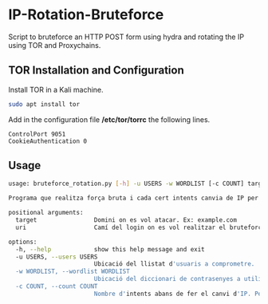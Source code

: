 # IP-Rotation-Bruteforce
Script to bruteforce an HTTP POST form using hydra and rotating the IP using TOR and Proxychains.

## TOR Installation and Configuration
Install TOR in a Kali machine.
```bash
sudo apt install tor
```
Add in the configuration file **/etc/tor/torrc** the following lines.
```text
ControlPort 9051
CookieAuthentication 0
```

## Usage
```bash
usage: bruteforce_rotation.py [-h] -u USERS -w WORDLIST [-c COUNT] target uri

Programa que realitza força bruta i cada cert intents canvia de IP per evitar filtres de WAF

positional arguments:
  target                Domini on es vol atacar. Ex: example.com
  uri                   Camí del login on es vol realitzar el bruteforce.

options:
  -h, --help            show this help message and exit
  -u USERS, --users USERS
                        Ubicació del llistat d'usuaris a comprometre.
  -w WORDLIST, --wordlist WORDLIST
                        Ubicació del diccionari de contrasenyes a utilitzar.
  -c COUNT, --count COUNT
                        Nombre d'intents abans de fer el canvi d'IP. Per defecte 25
```
